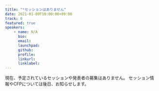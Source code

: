 ```yaml
---
title: "*セッションはありません"
date: 2021-01-09T10:00:00+09:00
track: 0
featured: true
speakers:
    - name: N/A
      bio: 
      email: 
      launchpad:
      github:
      profile:
      linkurl:
      linklabel:
---
```


現在、予定されているセッションや発表者の募集はありません。
セッション情報やCFPについては後日、お知らせします。